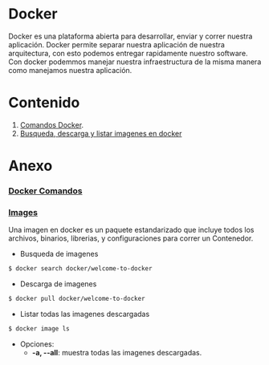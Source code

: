 # Docker

Docker es una plataforma abierta para desarrollar, enviar y correr nuestra aplicación. Docker 
permite separar nuestra aplicación de nuestra arquitectura, con esto podemos entregar rapidamente 
nuestro software. Con docker podemmos manejar nuestra infraestructura de la misma manera como 
manejamos nuestra aplicación.


# Contenido
1. [Comandos Docker](#docker-comandos).
2. [Busqueda, descarga y listar imagenes en docker](#images)


# Anexo

### [Docker Comandos](./docker-cheatsheet/docker-cheat-sheet.pdf)

### [Images](https://docs.docker.com/get-started/docker-concepts/the-basics/what-is-an-image/)
Una imagen en docker es un paquete estandarizado que incluye todos los archivos, binarios, librerias, 
y configuraciones para correr un Contenedor.

* Busqueda de imagenes 
```sh
$ docker search docker/welcome-to-docker
```

*  Descarga de imagenes
```sh
$ docker pull docker/welcome-to-docker
```

* Listar todas las imagenes descargadas
```sh
$ docker image ls
```

* Opciones:<br>
    - **-a, --all**: muestra todas las imagenes descargadas. 